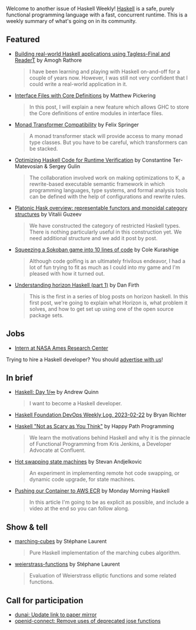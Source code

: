 Welcome to another issue of Haskell Weekly!
[Haskell](https://www.haskell.org) is a safe, purely functional programming language with a fast, concurrent runtime.
This is a weekly summary of what's going on in its community.

## Featured

- [Building real-world Haskell applications using Tagless-Final and ReaderT](https://fpunfold.com/2023/01/30/final-tagless-readert.html) by Amogh Rathore
  > I have been learning and playing with Haskell on-and-off for a couple of years now. However, I was still not very confident that I could write a real-world application in it.

- [Interface Files with Core Definitions](https://well-typed.com/blog/2023/02/interface-files-with-core/) by Matthew Pickering
  > In this post, I will explain a new feature which allows GHC to store the Core definitions of entire modules in interface files.

- [Monad Transformer Compatibility](https://felixspringer.xyz/homepage/blog/monadTransformerCompatibility) by Felix Springer
  > A monad transformer stack will provide access to many monad type classes. But you have to be careful, which transformers can be stacked.

- [Optimizing Haskell Code for Runtime Verification](https://serokell.io/blog/optimizing-k-framework) by Constantine Ter-Matevosian & Sergey Gulin
  > The collaboration involved work on making optimizations to K, a rewrite-based executable semantic framework in which programming languages, type systems, and formal analysis tools can be defined with the help of configurations and rewrite rules.

- [Platonic Hask overview: representable functors and monoidal category structures](https://viviag.io/blog/platonic-hask-overview-monoidal-category-structure) by Vitalii Guzeev
  > We have constructed the category of restricted Haskell types. There is nothing particularly useful in this construction yet. We need additional structure and we add it post by post.

- [Squeezing a Sokoban game into 10 lines of code](https://www.cole-k.com/2023/02/21/tiny-games-hs/) by Cole Kurashige
  > Although code golfing is an ultimately frivilous endeavor, I had a lot of fun trying to fit as much as I could into my game and I'm pleased with how it turned out.

- [Understanding horizon Haskell (part 1)](https://homotopic.tech/post/horizon-tutorial-part-1.html) by Dan Firth
  > This is the first in a series of blog posts on horizon haskell. In this first post, we're going to explain what Horizon is, what problem it solves, and how to get set up using one of the open source package sets.

## Jobs

- [Intern at NASA Ames Research Center](https://stemgateway.nasa.gov/public/s/course-offering/a0B3d000000y6o5EAA/onsite-improving-testing-capabilities-for-cfsrosfprime)

Trying to hire a Haskell developer?
You should [advertise with us](https://haskellweekly.news/advertising.html)!

## In brief

- [Haskell: Day 1/∞](https://andrew-quinn.me/haskell-day-1/) by Andrew Quinn
  > I want to become a Haskell developer.

- [Haskell Foundation DevOps Weekly Log, 2023-02-22](https://discourse.haskell.org/t/haskell-foundation-devops-weekly-log-2023-02-22/5852?u=taylorfausak) by Bryan Richter

- [Haskell "Not as Scary as You Think"](https://pod.link/1531666706/episode/710a605d605fda251f2e83b8858615b8) by Happy Path Programming
  > We learn the motivations behind Haskell and why it is the pinnacle of Functional Programming from Kris Jenkins, a Developer Advocate at Confluent.

- [Hot swapping state machines](https://github.com/stevana/hot-swapping-state-machines/tree/1f7ae8ff180f99dac3e8ffaa2ce21d5b18273990#hot-swapping-state-machines) by Stevan Andjelkovic
  > An experiment in implementing remote hot code swapping, or dynamic code upgrade, for state machines.

- [Pushing our Container to AWS ECR](https://mmhaskell.com/blog/2023/2/20/pushing-our-container-to-aws-ecr) by Monday Morning Haskell
  > In this article I'm going to be as explicit as possible, and include a video at the end so you can follow along.

## Show & tell

- [marching-cubes](https://discourse.haskell.org/t/ann-marching-cubes/5838?u=taylorfausak) by Stéphane Laurent
  > Pure Haskell implementation of the marching cubes algorithm.

- [weierstrass-functions](https://discourse.haskell.org/t/ann-weierstrass-functions/5851?u=taylorfausak) by Stéphane Laurent
  > Evaluation of Weierstrass elliptic functions and some related functions.

## Call for participation

- [dunai: Update link to paper mirror](https://github.com/ivanperez-keera/dunai/issues/346)
- [openid-connect: Remove uses of deprecated jose functions](https://github.com/pjones/openid-connect/issues/13)
